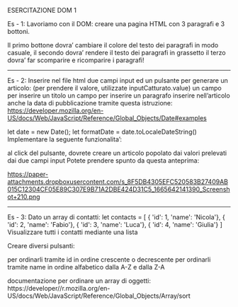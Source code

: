 ESERCITAZIONE DOM 1

Es - 1:
Lavoriamo con il DOM: creare una pagina HTML con 3 paragrafi e 3 bottoni. 

Il primo bottone dovra’ cambiare il colore del testo dei paragrafi in modo casuale, 
il secondo dovra’ rendere il testo dei paragrafi in grassetto 
il terzo dovra’ far scomparire e ricomparire i paragrafi!

------------------------------------------------------------------------------------------------


Es - 2:
Inserire nel file html due campi input ed un pulsante per generare un articolo:
(per prendere il valore, utilizzate inputCatturato.value)
un campo per inserire un titolo
un campo per inserire un paragrafo
inserire nell’articolo anche la data di pubblicazione tramite questa istruzione:
https://developer.mozilla.org/en-US/docs/Web/JavaScript/Reference/Global_Objects/Date#examples

let date = new Date();
let formatDate = date.toLocaleDateString()
Implementare la seguente funzionalita’:

al click del pulsante, dovrete creare un articolo popolato dai valori prelevati dai due campi input
Potete prendere spunto da questa anteprima:

https://paper-attachments.dropboxusercontent.com/s_8F5DB4305EFC520583B27409AB015C12304CF05E89C307E9B71A2DBE424D31C5_1665642141390_Screenshot+210.png

--------------------------------------------------------------------------------------------------------


Es - 3:
Dato un array di contatti:
let contacts = [
    { 'id': 1, 'name': 'Nicola'},
    { 'id': 2, 'name': 'Fabio'},
    { 'id': 3, 'name': 'Luca'},
    { 'id': 4, 'name': 'Giulia'}
] 
Visualizzare tutti i contatti mediante una lista

Creare diversi pulsanti:

per ordinarli tramite id in ordine crescente o decrescente
per ordinarli tramite name in ordine alfabetico dalla A-Z e dalla Z-A

documentazione per ordinare un array di oggetti: https://developer//r.mozilla.org/en-US/docs/Web/JavaScript/Reference/Global_Objects/Array/sort 
